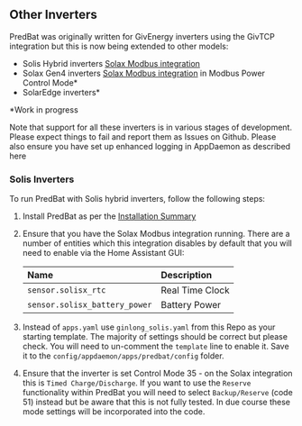 ## Other Inverters

PredBat was originally written for GivEnergy inverters using the GivTCP integration but this is now being extended to other models:

- Solis Hybrid inverters [Solax Modbus integration](https://github.com/wills106/homeassistant-solax-modbus)
- Solax Gen4 inverters [Solax Modbus integration](https://github.com/wills106/homeassistant-solax-modbus) in Modbus Power Control Mode\*
- SolarEdge inverters\*

\*Work in progress

Note that support for all these inverters is in various stages of development. Please expect things to fail and report them as Issues on Github. Please also ensure you have set up enhanced logging in AppDaemon as described here

### Solis Inverters

To run PredBat with Solis hybrid inverters, follow the following steps:

1. Install PredBat as per the [Installation Summary](installation-summary.md)
2. Ensure that you have the Solax Modbus integration running. There are a number of entities which this integration disables by default that you will need to enable via the Home Assistant GUI:

   | Name                          | Description     |
   | :---------------------------- | :-------------- |
   | `sensor.solisx_rtc`           | Real Time Clock |
   | `sensor.solisx_battery_power` | Battery Power   |

3. Instead of `apps.yaml` use `ginlong_solis.yaml` from this Repo as your starting template. The majority of settings should be correct but please check. You will need to un-comment the `template` line to enable it. Save it to the `config/appdaemon/apps/predbat/config` folder.
4. Ensure that the inverter is set Control Mode 35 - on the Solax integration this is `Timed Charge/Discharge`. If you want to use the `Reserve` functionality within PredBat you will need to select `Backup/Reserve` (code 51) instead but be aware that this is not fully tested. In due course these mode settings will be incorporated into the code.
